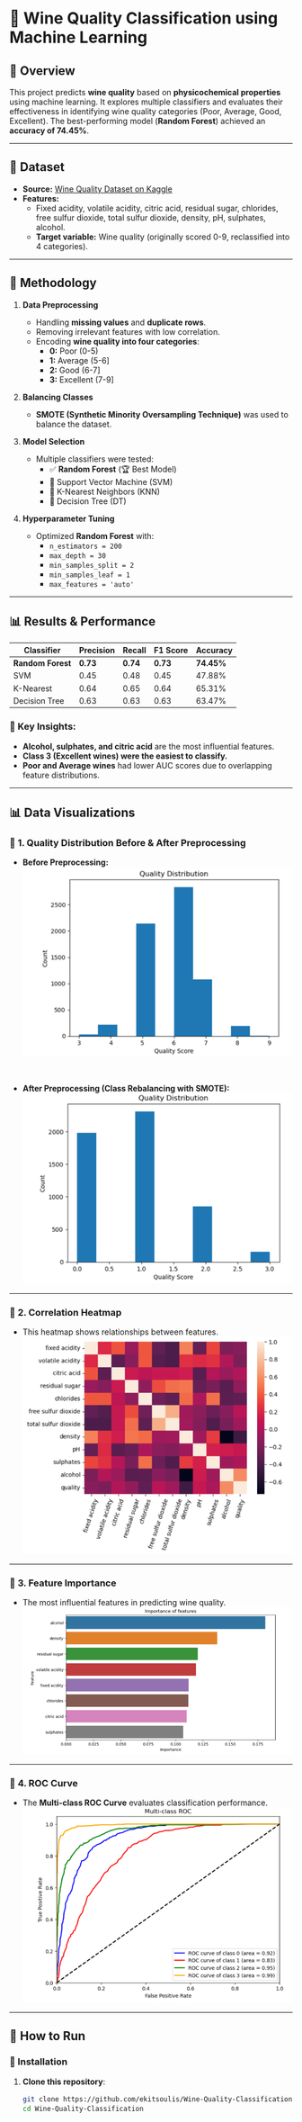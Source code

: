 # 🍷 Wine Quality Classification using Machine Learning

## 📌 Overview
This project predicts **wine quality** based on **physicochemical properties** using machine learning. It explores multiple classifiers and evaluates their effectiveness in identifying wine quality categories (Poor, Average, Good, Excellent). The best-performing model (**Random Forest**) achieved an **accuracy of 74.45%**.

---

## 📂 Dataset
- **Source:** [Wine Quality Dataset on Kaggle](https://www.kaggle.com/datasets/rajyellow46/wine-quality)
- **Features:**
  - Fixed acidity, volatile acidity, citric acid, residual sugar, chlorides, free sulfur dioxide, total sulfur dioxide, density, pH, sulphates, alcohol.
  - **Target variable:** Wine quality (originally scored 0-9, reclassified into 4 categories).

---

## 🚀 Methodology
1. **Data Preprocessing**
   - Handling **missing values** and **duplicate rows**.
   - Removing irrelevant features with low correlation.
   - Encoding **wine quality into four categories**:
     - **0:** Poor (0-5)
     - **1:** Average (5-6]
     - **2:** Good (6-7]
     - **3:** Excellent (7-9]

2. **Balancing Classes**
   - **SMOTE (Synthetic Minority Oversampling Technique)** was used to balance the dataset.

3. **Model Selection**
   - Multiple classifiers were tested:
     - ✅ **Random Forest** (🏆 Best Model)
     - 🔹 Support Vector Machine (SVM)
     - 🔹 K-Nearest Neighbors (KNN)
     - 🔹 Decision Tree (DT)

4. **Hyperparameter Tuning**
   - Optimized **Random Forest** with:
     - `n_estimators = 200`
     - `max_depth = 30`
     - `min_samples_split = 2`
     - `min_samples_leaf = 1`
     - `max_features = 'auto'`

---

## 📊 Results & Performance

| Classifier      | Precision | Recall | F1 Score | Accuracy  |
|----------------|-----------|--------|----------|-----------|
| **Random Forest** | **0.73**   | **0.74** | **0.73**  | **74.45%** |
| SVM            | 0.45      | 0.48   | 0.45     | 47.88%    |
| K-Nearest      | 0.64      | 0.65   | 0.64     | 65.31%    |
| Decision Tree  | 0.63      | 0.63   | 0.63     | 63.47%    |

### 🔹 Key Insights:
- **Alcohol, sulphates, and citric acid** are the most influential features.
- **Class 3 (Excellent wines) were the easiest to classify.**
- **Poor and Average wines** had lower AUC scores due to overlapping feature distributions.


---

## 📊 Data Visualizations


### 🔹 **1. Quality Distribution Before & After Preprocessing**
- **Before Preprocessing:**  
  ![Quality Distribution Before](Image/Quality_Score_Distribution_Before.png)  

<br>

- **After Preprocessing (Class Rebalancing with SMOTE):**  
  ![Quality Distribution After](Image/Quality_Score_Distribution_After.png)
---

### 🔹 **2. Correlation Heatmap**
- This heatmap shows relationships between features.
  ![Correlation Heatmap](Image/Correlation_Heatmap.png)

---

### 🔹 **3. Feature Importance**
- The most influential features in predicting wine quality.
  ![Feature Importance](Image/Feature_Importance_Chart.png)

---

### 🔹 **4. ROC Curve**
- The **Multi-class ROC Curve** evaluates classification performance.
  ![ROC Curve](Image/Multi_Class_ROC_Curve.png)
---

## 📜 How to Run
### **🔧 Installation**
1. **Clone this repository**:
   ```bash
   git clone https://github.com/ekitsoulis/Wine-Quality-Classification.git
   cd Wine-Quality-Classification
